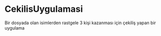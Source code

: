 # CekilisUygulamasi
 Bir dosyada olan isimlerden rastgele 3 kişi kazanması için çekiliş yapan bir uygulama
